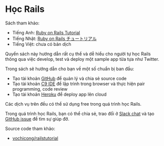 # Học Rails

Sách tham khảo:
- Tiếng Anh: [Ruby on Rails Tutorial](https://www.railstutorial.org/book)
- Tiếng Nhật: [Ruby on Rails チュートリアル](https://railstutorial.jp/)
- Tiếng Việt: chưa có bản dịch

Quyển sách này hướng dẫn rất cụ thể và dễ hiểu cho người tự học Rails thông qua việc develop, test và deploy một sample app từa tựa như Twitter.

Trong sách sẽ hướng dẫn cho bạn về một số chuẩn bị ban đầu:
- Tạo tài khoản [GitHub](https://github.com/) để quản lý và chia sẻ source code
- Tạo tài khoản [C9 IDE](https://c9.io/congvc) để lập trình trong browser và thực hiện pair programming, code review
- Tạo tài khoản [Heroku](https://www.heroku.com/) để deploy app lên cloud

Các dịch vụ trên đều có thể sử dụng free trong quá trình học Rails.

Trong quá trình học Rails, bạn có thể chia sẻ, trao đổi ở
[Slack chat](https://vietnam-developers.slack.com/messages/C6HGBT7BK/) và
tạo [GitHub issue](https://github.com/team-vietnam/rails/issues)
để tìm sự giúp đỡ.

Source code tham khảo:
- [vochicong/railstutorial](https://github.com/vochicong/railstutorial)
